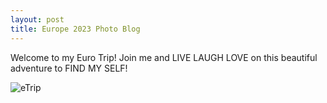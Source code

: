 ```yaml
---
layout: post
title: Europe 2023 Photo Blog
---
```


Welcome to my Euro Trip! Join me and LIVE LAUGH LOVE on this beautiful adventure to FIND MY SELF!

![eTrip](https://i-viaplay-com.akamaized.net/viaplay-prod/416/316/1591884771-77b19ab0912469f956c682cc0346daccff37f8f6.jpg?width=960&height=540)  


